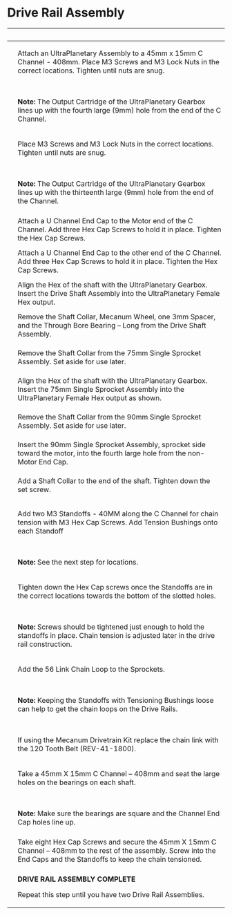 # Drive Rail Assembly

| ​                                                                                                                                                                                                                                                                                                                                    | ​                                                                                                                                                                                                                                                                                                                                     |
| ------------------------------------------------------------------------------------------------------------------------------------------------------------------------------------------------------------------------------------------------------------------------------------------------------------------------------------ | ------------------------------------------------------------------------------------------------------------------------------------------------------------------------------------------------------------------------------------------------------------------------------------------------------------------------------------- |
| <p>​</p><p><img src="https://2589213514-files.gitbook.io/~/files/v0/b/gitbook-legacy-files/o/assets%2F-M5yw0n8IneF5-9ybLjT%2F-MG9hZuVF88ps6xfLXsc%2F-MG9vYAJQ3MYwnHo9_h8%2FFSK_MBGRW__attach%20motor%20one.svg.2020_09_01_13_13_26.0.svg?alt=media&#x26;token=cc86831b-fb56-46e7-a1ed-5bb767dfe852" alt="" data-size="original"></p> | <p>Attach an UltraPlanetary Assembly to a 45mm x 15mm C Channel - 408mm. Place M3 Screws and M3 Lock Nuts in the correct locations. Tighten until nuts are snug.</p><p>​</p><p><strong>Note:</strong> The Output Cartridge of the UltraPlanetary Gearbox lines up with the fourth large (9mm) hole from the end of the C Channel.</p> |
| <p>​</p><p><img src="https://2589213514-files.gitbook.io/~/files/v0/b/gitbook-legacy-files/o/assets%2F-M5yw0n8IneF5-9ybLjT%2F-MG9RkA1fcqhWI6aOC8c%2F-MG9hU--PrMD6nyvl_VT%2FFSK_MBGRW__add%20screws%20to%20motor%20two.svg?alt=media&#x26;token=ba3dbf78-80cc-4fc5-b5cd-cf2917fb7407" alt="" data-size="original"></p>                | <p>Place M3 Screws and M3 Lock Nuts in the correct locations. Tighten until nuts are snug.</p><p>​</p><p><strong>Note:</strong> The Output Cartridge of the UltraPlanetary Gearbox lines up with the thirteenth large (9mm) hole from the end of the Channel.</p>                                                                     |
| <p>​</p><p><img src="https://2589213514-files.gitbook.io/~/files/v0/b/gitbook-legacy-files/o/assets%2F-M5yw0n8IneF5-9ybLjT%2F-MG9RkA1fcqhWI6aOC8c%2F-MG9bt1R-BbzWWJn8_ub%2FFSK_MBGRW__add%20end%20cap%201.svg?alt=media&#x26;token=a7422f2c-dd0b-4480-9af0-25a3a9cc11d6" alt="" data-size="original"></p>                            | Attach a U Channel End Cap to the Motor end of the C Channel. Add three Hex Cap Screws to hold it in place. Tighten the Hex Cap Screws.                                                                                                                                                                                               |
| <p>​</p><p><img src="https://2589213514-files.gitbook.io/~/files/v0/b/gitbook-legacy-files/o/assets%2F-M5yw0n8IneF5-9ybLjT%2F-MG9RkA1fcqhWI6aOC8c%2F-MG9bD7ZRCJ3km_luo19%2FFSK_MBGRW__add%20end%20cap%202.svg?alt=media&#x26;token=e5c2f82f-ef07-40c3-af18-c868bae4026f" alt="" data-size="original"></p>                            | Attach a U Channel End Cap to the other end of the C Channel. Add three Hex Cap Screws to hold it in place. Tighten the Hex Cap Screws.                                                                                                                                                                                               |
| <p>​</p><p><img src="https://2589213514-files.gitbook.io/~/files/v0/b/gitbook-legacy-files/o/assets%2F-M5yw0n8IneF5-9ybLjT%2F-MG9RkA1fcqhWI6aOC8c%2F-MG9Vc0JxLBVdjgUuXsZ%2FFSK_MBGRW__DRA%20-%20DSA.svg?alt=media&#x26;token=faad4b77-e0cd-4b35-84d8-c044aa850aa5" alt="" data-size="original"></p>                                  | Align the Hex of the shaft with the UltraPlanetary Gearbox. Insert the Drive Shaft Assembly into the UltraPlanetary Female Hex output.                                                                                                                                                                                                |
| <p>​</p><p><img src="https://2589213514-files.gitbook.io/~/files/v0/b/gitbook-legacy-files/o/assets%2F-M5yw0n8IneF5-9ybLjT%2F-MG9RkA1fcqhWI6aOC8c%2F-MG9YkcMjch4DoLMskj8%2FFSK_MBGRW__DRA%20-%20DAW%20remove%20wheel.svg?alt=media&#x26;token=8618d9f5-268a-4316-909a-6680a35a68c0" alt="" data-size="original"></p>                 | Remove the Shaft Collar, Mecanum Wheel, one 3mm Spacer, and the Through Bore Bearing – Long from the Drive Shaft Assembly.                                                                                                                                                                                                            |
| <p>​</p><p><img src="https://2589213514-files.gitbook.io/~/files/v0/b/gitbook-legacy-files/o/assets%2F-M5yw0n8IneF5-9ybLjT%2F-MENnrOQpKKk1c6QdvJd%2F-MEPGcq74Jag4HQTPJZb%2FFSK_MBG_DRA%20-%20OSSS%20remove%20shaft.svg?alt=media&#x26;token=82e9c09c-2c00-4105-a4af-fee159345abf" alt="" data-size="original"></p>                   | Remove the Shaft Collar from the 75mm Single Sprocket Assembly. Set aside for use later.                                                                                                                                                                                                                                              |
| <p>​</p><p><img src="https://2589213514-files.gitbook.io/~/files/v0/b/gitbook-legacy-files/o/assets%2F-M5yw0n8IneF5-9ybLjT%2F-MG9RkA1fcqhWI6aOC8c%2F-MG9TZHLkvcFRuyusMqf%2FFSK_MBGRW__DRA%20-%20add%2075mm%20SSA.svg?alt=media&#x26;token=420b0f33-030d-4867-9e47-b8232b13a55a" alt="" data-size="original"></p>                     | Align the Hex of the shaft with the UltraPlanetary Gearbox. Insert the 75mm Single Sprocket Assembly into the UltraPlanetary Female Hex output as shown.                                                                                                                                                                              |
| <p>​</p><p><img src="https://2589213514-files.gitbook.io/~/files/v0/b/gitbook-legacy-files/o/assets%2F-M5yw0n8IneF5-9ybLjT%2F-MENnrOQpKKk1c6QdvJd%2F-MEPKZ1uuEHj8XuNDDOD%2FFSK_MBG_DRA%20-%20SSS%20remove%20shaft.svg?alt=media&#x26;token=4a324657-7f90-4c0c-ba3f-2b35dae4b75e" alt="" data-size="original"></p>                    | Remove the Shaft Collar from the 90mm Single Sprocket Assembly. Set aside for use later.                                                                                                                                                                                                                                              |
| <p>​</p><p><img src="https://2589213514-files.gitbook.io/~/files/v0/b/gitbook-legacy-files/o/assets%2F-M5yw0n8IneF5-9ybLjT%2F-MG9RkA1fcqhWI6aOC8c%2F-MG9SqbFovv02jslmqfL%2FFSK_MBGRW__DRA%20-%20add%2090mm%20ssa.svg?alt=media&#x26;token=32ca986f-f74a-4a84-9357-c69c98cd85f8" alt="" data-size="original"></p>                     | Insert the 90mm Single Sprocket Assembly, sprocket side toward the motor, into the fourth large hole from the non-Motor End Cap.                                                                                                                                                                                                      |
| <p>​</p><p><img src="https://2589213514-files.gitbook.io/~/files/v0/b/gitbook-legacy-files/o/assets%2F-M5yw0n8IneF5-9ybLjT%2F-MG9-fLWfmsHWIJAAHjg%2F-MG986Z8x86Kf9I1u0rM%2FFSK_MBGRW__DRA%20-%20ad%20ahaft%20collar.svg?alt=media&#x26;token=249ec04a-0d0c-41d9-ab05-c1086832ecc1" alt="" data-size="original"></p>                  | Add a Shaft Collar to the end of the shaft. Tighten down the set screw.                                                                                                                                                                                                                                                               |
| <p>​</p><p><img src="https://2589213514-files.gitbook.io/~/files/v0/b/gitbook-legacy-files/o/assets%2F-M5yw0n8IneF5-9ybLjT%2F-MG40LP_y1dDvLjL8GkL%2F-MG5hSCxB-YRwKccCfSJ%2FFSK_MBGRW__DRA%20-%20add%20standoffs.svg?alt=media&#x26;token=9c09224c-6dff-4512-976c-074448b49713" alt="" data-size="original"></p>                      | <p>Add two M3 Standoffs - 40MM along the C Channel for chain tension with M3 Hex Cap Screws. Add Tension Bushings onto each Standoff</p><p>​</p><p><strong>Note:</strong> See the next step for locations.</p>                                                                                                                        |
| <p>​</p><p><img src="https://2589213514-files.gitbook.io/~/files/v0/b/gitbook-legacy-files/o/assets%2F-M5yw0n8IneF5-9ybLjT%2F-MG9-fLWfmsHWIJAAHjg%2F-MG97GRyCEG8A0F4xoxX%2FFSK_MBGRW__DRA%20-%20standoff%20main%20view.svg?alt=media&#x26;token=0c0e3693-0e2f-4baf-aac6-4449a40edf26" alt="" data-size="original"></p>               | <p>Tighten down the Hex Cap screws once the Standoffs are in the correct locations towards the bottom of the slotted holes.</p><p>​</p><p><strong>Note:</strong> Screws should be tightened just enough to hold the standoffs in place. Chain tension is adjusted later in the drive rail construction.</p>                           |
| <p>​</p><p><img src="https://2589213514-files.gitbook.io/~/files/v0/b/gitbook-legacy-files/o/assets%2F-M5yw0n8IneF5-9ybLjT%2F-MG40LP_y1dDvLjL8GkL%2F-MG5gWoIx1anMftoAyLD%2FFSK_MBGRW__DRA%20-%20Ad%20chain.svg?alt=media&#x26;token=4d0d2a8d-01a7-4aac-ae6e-e6dacc3094f6" alt="" data-size="original"></p>                           | <p>Add the 56 Link Chain Loop to the Sprockets.</p><p>​</p><p><strong>Note:</strong> Keeping the Standoffs with Tensioning Bushings loose can help to get the chain loops on the Drive Rails.</p><p>​</p><p>If using the Mecanum Drivetrain Kit replace the chain link with the 120 Tooth Belt (REV-41-1800).</p>                     |
| <p>​</p><p><img src="https://2589213514-files.gitbook.io/~/files/v0/b/gitbook-legacy-files/o/assets%2F-M5yw0n8IneF5-9ybLjT%2F-MG40LP_y1dDvLjL8GkL%2F-MG5g-tfGUhvCxuIvMva%2FFSK_MBGRW__DRA%20-%20Close%20channel.svg?alt=media&#x26;token=9a12cbd5-f2f5-4734-89bf-0e111926d3af" alt="" data-size="original"></p>                      | <p>Take a 45mm X 15mm C Channel – 408mm and seat the large holes on the bearings on each shaft.</p><p>​</p><p><strong>Note:</strong> Make sure the bearings are square and the Channel End Cap holes line up.</p>                                                                                                                     |
| <p>​</p><p><img src="https://2589213514-files.gitbook.io/~/files/v0/b/gitbook-legacy-files/o/assets%2F-M5yw0n8IneF5-9ybLjT%2F-MG40LP_y1dDvLjL8GkL%2F-MG5cPUHDhD_o6W6ewgk%2FFSK_MBGRW__DRA%20-%20add%20screws.svg?alt=media&#x26;token=56321759-2faa-4f30-9de7-df44da6a36eb" alt="" data-size="original"></p>                         | Take eight Hex Cap Screws and secure the 45mm X 15mm C Channel – 408mm to the rest of the assembly. Screw into the End Caps and the Standoffs to keep the chain tensioned.                                                                                                                                                            |
| <p>​</p><p><img src="https://2589213514-files.gitbook.io/~/files/v0/b/gitbook-legacy-files/o/assets%2F-M5yw0n8IneF5-9ybLjT%2F-MG40LP_y1dDvLjL8GkL%2F-MG5bGbMKHfglJQfpkwO%2FFSK_MBGRW__DRA%20-%20Complete.svg?alt=media&#x26;token=17a2bbde-99d2-4f2d-9724-0616c9c204c9" alt="" data-size="original"></p>                             | <p><strong>DRIVE RAIL ASSEMBLY COMPLETE</strong></p><p>Repeat this step until you have two Drive Rail Assemblies.</p>                                                                                                                                                                                                                 |
